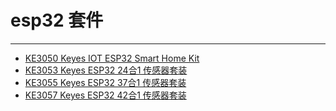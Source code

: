 # esp32 套件
---

* [KE3050 Keyes IOT ESP32 Smart Home Kit](https://www.keyesrobot.cn/projects/KE3050/en/latest/)
* [KE3053 Keyes ESP32 24合1 传感器套装](https://www.keyesrobot.cn/projects/KE3053/en/latest/)
* [KE3055 Keyes ESP32 37合1 传感器套装](https://www.keyesrobot.cn/projects/KE3055/en/latest/)
* [KE3057 Keyes ESP32 42合1 传感器套装](https://www.keyesrobot.cn/projects/KE3057/en/latest/)










